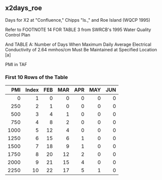 ## x2days_roe
Days	for	X2	at	"Confluence,"	Chipps	"Is.,"	and	Roe	Island	(WQCP	1995)

Refer to FOOTNOTE 14 FOR TABLE 3 from SWRCB's 1995 Water Quality Control Plan

And TABLE A: Number of Days When Maximum Daily Average Electrical Conductivity of 2.64 mmhos/cm Must Be Maintained at Specified Location [a]

PMI in TAF

### First 10 Rows of the Table
|   PMI |   Index |   FEB |   MAR |   APR |   MAY |   JUN |
|------:|--------:|------:|------:|------:|------:|------:|
|     0 |       1 |     0 |     0 |     0 |     0 |     0 |
|   250 |       2 |     1 |     0 |     0 |     0 |     0 |
|   500 |       3 |     4 |     1 |     0 |     0 |     0 |
|   750 |       4 |     8 |     2 |     0 |     0 |     0 |
|  1000 |       5 |    12 |     4 |     0 |     0 |     0 |
|  1250 |       6 |    15 |     6 |     1 |     0 |     0 |
|  1500 |       7 |    18 |     9 |     1 |     0 |     0 |
|  1750 |       8 |    20 |    12 |     2 |     0 |     0 |
|  2000 |       9 |    21 |    15 |     4 |     0 |     0 |
|  2250 |      10 |    22 |    17 |     5 |     1 |     0 |